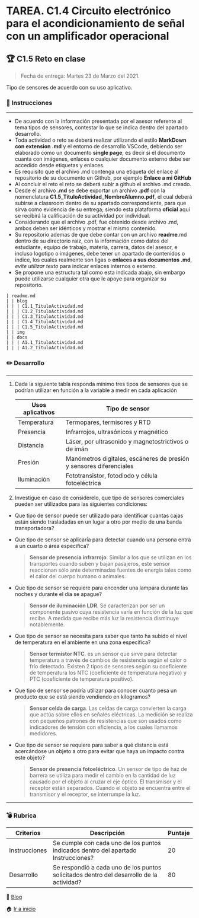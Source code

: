 # TAREA. C1.4 Circuito electrónico para el acondicionamiento de señal con un amplificador operacional

## 🏆 C1.5 Reto en clase

> Fecha de entrega: Martes 23 de Marzo del 2021.
> 
Tipo de sensores de acuerdo con su uso aplicativo.

### 📘 Instrucciones

___

- De acuerdo con la información presentada por el asesor referente al tema tipos de sensores, contestar lo que se indica dentro del apartado desarrollo.
- Toda actividad o reto se deberá realizar utilizando el estilo **MarkDown con extension .md** y el entorno de desarrollo VSCode, debiendo ser elaborado como un documento **single page**, es decir si el documento cuanta con imágenes, enlaces o cualquier documento externo debe ser accedido desde etiquetas y enlaces.
- Es requisito que el archivo .md contenga una etiqueta del enlace al repositorio de su documento en Github, por ejemplo **Enlace a mi GitHub**
- Al concluir el reto el reto se deberá subir a github el archivo .md creado.
- Desde el archivo **.md** se debe exportar un archivo **.pdf** con la nomenclatura **C1.5_TituloActividad_NombreAlumno.pdf**, el cual deberá subirse a classroom dentro de su apartado correspondiente, para que sirva como evidencia de su entrega; siendo esta plataforma **oficial** aquí se recibirá la calificación de su actividad por individual.
- Considerando que el archivo .pdf, fue obtenido desde archivo .md, ambos deben ser idénticos y mostrar el mismo contenido.
- Su repositorio ademas de que debe contar con un archivo **readme**.md dentro de su directorio raíz, con la información como datos del estudiante, equipo de trabajo, materia, carrera, datos del asesor, e incluso logotipo o imágenes, debe tener un apartado de contenidos o indice, los cuales realmente son ligas o **enlaces a sus documentos .md**, _evite utilizar texto_ para indicar enlaces internos o externo.
- Se propone una estructura tal como esta indicada abajo, sin embargo puede utilizarse cualquier otra que le apoye para organizar su repositorio.  

``` 
| readme.md
| | blog
| | | C1.1_TituloActividad.md
| | | C1.2_TituloActividad.md
| | | C1.3_TituloActividad.md
| | | C1.4_TituloActividad.md
| | | C1.5_TituloActividad.md
| | img
| | docs
| | | A1.1_TituloActividad.md
| | | A1.2_TituloActividad.md
```

### ✏️ Desarrollo
___

1. Dada la siguiente tabla responda mínimo tres tipos de sensores que se podrían utilizar en función a la variable a medir en cada aplicación

    Usos aplicativos | Tipo de sensor                                                       |
    -----------------|----------------------------------------------------------------------|
    Temperatura      | Termopares, termisores y RTD                                         |
    Presencia        | Infrarrojos, ultrasónicos y magnético                                |
    Distancia        | Láser, por ultrasonido y magnetostrictivos o de imán                 |
    Presión          | Manómetros digitales, escáneres de presión y sensores diferenciales  |
    Iluminación      | Fototransistor, fotodiodo y célula fotoeléctrica                     |

2. Investigue en caso de considérelo, que tipo de sensores comerciales pueden ser utilizados para las siguientes condiciones:
   
  - Que tipo de sensor puede ser utilizado para identificar cuantas cajas están siendo trasladadas en un lugar a otro por medio de una banda transportadora?
    >
    >
  - Que tipo de sensor se aplicaría para detectar cuando una persona entra a un cuarto o área específica?
    >  **Sensor de presencia infrarrojo**. Similar a los que se utilizan en los transportes cuando suben y bajan pasajeros, este sensor reaccionan sólo ante determinadas fuentes de energía tales como el calor del cuerpo humano o animales.
    >  
  - Que tipo de sensor se requiere para encender una lampara durante las noches y durante el día se apague?
    > **Sensor de iluminación LDR**. Se caracterizan por ser un componente pasivo cuya resistencia varía en función de la luz que recibe. A medida que recibe más luz la resistencia disminuye notablemente.
    >   
  - Que tipo de sensor se necesita para saber que tanto ha subido el nivel de temperatura en el ambiente en una zona específica?
    > **Sensor termistor NTC**. es un sensor que sirve para detectar temperatura a través de cambios de resistencia según el calor o frío detectado. Existen 2 tipos de sensores según su coeficiente de temperatura los NTC (coeficiente de temperatura negativo) y PTC (coeficiente de temperatura positivo).
    > 
  - Que tipo de sensor se podría utilizar para conocer cuanto pesa un producto que se está siendo vendiendo en kilogramos?
    > **Sensor celda de carga**. Las celdas de carga convierten la carga que actúa sobre ellos en señales eléctricas. La medición se realiza con pequeños patrones de resistencias que son usados como indicadores de tensión con eficiencia, a los cuales llamamos medidores.
    > 
  - Que tipo de sensor se requiere para saber a qué distancia está acercándose un objeto a otro para evitar que haya un impacto contra este objeto?
    > **Sensor de presencia fotoeléctrico**. Un sensor de tipo de haz de barrera se utiliza para medir el cambio en la cantidad de luz causado por el objeto al cruzar el eje óptico. El transmisor y el receptor están separados. Cuando el objeto se encuentra entre el transmisor y el receptor, se interrumpe la luz.
    >



___

### :bomb: Rubrica

| Criterios     | Descripción                                                                                  | Puntaje |
| ------------- | -------------------------------------------------------------------------------------------- | ------- |
| Instrucciones | Se cumple con cada uno de los puntos indicados dentro del apartado Instrucciones?            | 20      |
| Desarrollo    | Se respondió a cada uno de los puntos solicitados dentro del desarrollo de la actividad?     | 80      |

📑 [Blog](https://github.com/ShaaronPR/Tareas/tree/main/blog)

🏠 [Ir a inicio](https://github.com/ShaaronPR/Tareas)
